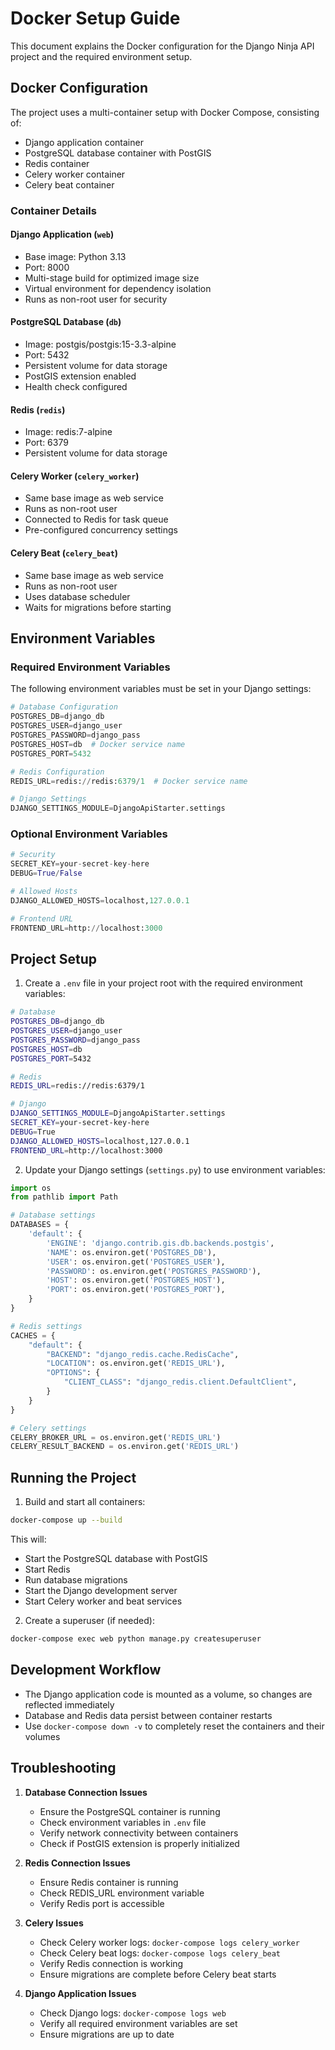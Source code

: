 # Docker Setup Guide

This document explains the Docker configuration for the Django Ninja API project and the required environment setup.

## Docker Configuration

The project uses a multi-container setup with Docker Compose, consisting of:
- Django application container
- PostgreSQL database container with PostGIS
- Redis container
- Celery worker container
- Celery beat container

### Container Details

#### Django Application (`web`)
- Base image: Python 3.13
- Port: 8000
- Multi-stage build for optimized image size
- Virtual environment for dependency isolation
- Runs as non-root user for security

#### PostgreSQL Database (`db`)
- Image: postgis/postgis:15-3.3-alpine
- Port: 5432
- Persistent volume for data storage
- PostGIS extension enabled
- Health check configured

#### Redis (`redis`)
- Image: redis:7-alpine
- Port: 6379
- Persistent volume for data storage

#### Celery Worker (`celery_worker`)
- Same base image as web service
- Runs as non-root user
- Connected to Redis for task queue
- Pre-configured concurrency settings

#### Celery Beat (`celery_beat`)
- Same base image as web service
- Runs as non-root user
- Uses database scheduler
- Waits for migrations before starting

## Environment Variables

### Required Environment Variables

The following environment variables must be set in your Django settings:

```python
# Database Configuration
POSTGRES_DB=django_db
POSTGRES_USER=django_user
POSTGRES_PASSWORD=django_pass
POSTGRES_HOST=db  # Docker service name
POSTGRES_PORT=5432

# Redis Configuration
REDIS_URL=redis://redis:6379/1  # Docker service name

# Django Settings
DJANGO_SETTINGS_MODULE=DjangoApiStarter.settings
```

### Optional Environment Variables

```python
# Security
SECRET_KEY=your-secret-key-here
DEBUG=True/False

# Allowed Hosts
DJANGO_ALLOWED_HOSTS=localhost,127.0.0.1

# Frontend URL
FRONTEND_URL=http://localhost:3000
```

## Project Setup

1. Create a `.env` file in your project root with the required environment variables:

```bash
# Database
POSTGRES_DB=django_db
POSTGRES_USER=django_user
POSTGRES_PASSWORD=django_pass
POSTGRES_HOST=db
POSTGRES_PORT=5432

# Redis
REDIS_URL=redis://redis:6379/1

# Django
DJANGO_SETTINGS_MODULE=DjangoApiStarter.settings
SECRET_KEY=your-secret-key-here
DEBUG=True
DJANGO_ALLOWED_HOSTS=localhost,127.0.0.1
FRONTEND_URL=http://localhost:3000
```

2. Update your Django settings (`settings.py`) to use environment variables:

```python
import os
from pathlib import Path

# Database settings
DATABASES = {
    'default': {
        'ENGINE': 'django.contrib.gis.db.backends.postgis',
        'NAME': os.environ.get('POSTGRES_DB'),
        'USER': os.environ.get('POSTGRES_USER'),
        'PASSWORD': os.environ.get('POSTGRES_PASSWORD'),
        'HOST': os.environ.get('POSTGRES_HOST'),
        'PORT': os.environ.get('POSTGRES_PORT'),
    }
}

# Redis settings
CACHES = {
    "default": {
        "BACKEND": "django_redis.cache.RedisCache",
        "LOCATION": os.environ.get('REDIS_URL'),
        "OPTIONS": {
            "CLIENT_CLASS": "django_redis.client.DefaultClient",
        }
    }
}

# Celery settings
CELERY_BROKER_URL = os.environ.get('REDIS_URL')
CELERY_RESULT_BACKEND = os.environ.get('REDIS_URL')
```

## Running the Project

1. Build and start all containers:
```bash
docker-compose up --build
```

This will:
- Start the PostgreSQL database with PostGIS
- Start Redis
- Run database migrations
- Start the Django development server
- Start Celery worker and beat services

2. Create a superuser (if needed):
```bash
docker-compose exec web python manage.py createsuperuser
```

## Development Workflow

- The Django application code is mounted as a volume, so changes are reflected immediately
- Database and Redis data persist between container restarts
- Use `docker-compose down -v` to completely reset the containers and their volumes

## Troubleshooting

1. **Database Connection Issues**
   - Ensure the PostgreSQL container is running
   - Check environment variables in `.env` file
   - Verify network connectivity between containers
   - Check if PostGIS extension is properly initialized

2. **Redis Connection Issues**
   - Ensure Redis container is running
   - Check REDIS_URL environment variable
   - Verify Redis port is accessible

3. **Celery Issues**
   - Check Celery worker logs: `docker-compose logs celery_worker`
   - Check Celery beat logs: `docker-compose logs celery_beat`
   - Verify Redis connection is working
   - Ensure migrations are complete before Celery beat starts

4. **Django Application Issues**
   - Check Django logs: `docker-compose logs web`
   - Verify all required environment variables are set
   - Ensure migrations are up to date
